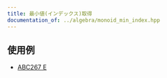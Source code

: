 ```yaml
---
title: 最小値(インデックス)取得
documentation_of: ../algebra/monoid_min_index.hpp
---
```


## 使用例

- [ABC267 E](https://atcoder.jp/contests/abc267/tasks/abc267_e)

